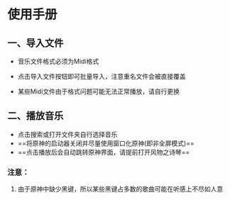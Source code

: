 # 使用手册

## 一、导入文件

* 音乐文件格式必须为Midi格式

* 点击导入文件按钮即可批量导入，注意重名文件会被直接覆盖
* 某些Midi文件由于格式问题可能无法正常播放，请自行更换

## 二、播放音乐

* 点击搜索或打开文件夹自行选择音乐
* ==将原神的启动器关闭并尽量使用窗口化原神(即非全屏模式)==
* ==点击播放后会自动跳转原神界面，请提前打开风物之诗琴==

### 注意：

1. 由于原神中缺少黑键，所以某些黑键占多数的歌曲可能在听感上不尽如人意